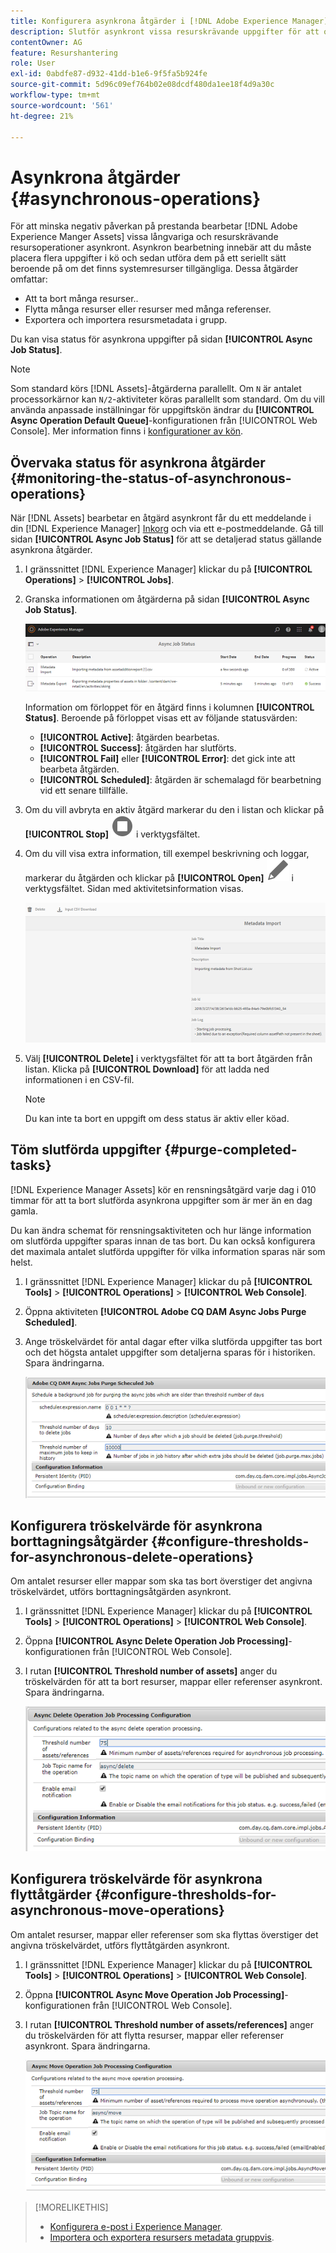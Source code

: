 ```yaml
---
title: Konfigurera asynkrona åtgärder i [!DNL Adobe Experience Manager].
description: Slutför asynkront vissa resurskrävande uppgifter för att optimera prestanda i [!DNL Experience Manager Assets].
contentOwner: AG
feature: Resurshantering
role: User
exl-id: 0abdfe87-d932-41dd-b1e6-9f5fa5b924fe
source-git-commit: 5d96c09ef764b02e08dcdf480da1ee18f4d9a30c
workflow-type: tm+mt
source-wordcount: '561'
ht-degree: 21%

---
```


# Asynkrona åtgärder {#asynchronous-operations}

För att minska negativ påverkan på prestanda bearbetar [!DNL Adobe Experience Manger Assets] vissa långvariga och resurskrävande resursoperationer asynkront. Asynkron bearbetning innebär att du måste placera flera uppgifter i kö och sedan utföra dem på ett seriellt sätt beroende på om det finns systemresurser tillgängliga. Dessa åtgärder omfattar:

* Att ta bort många resurser..
* Flytta många resurser eller resurser med många referenser.
* Exportera och importera resursmetadata i grupp.

Du kan visa status för asynkrona uppgifter på sidan **[!UICONTROL Async Job Status]**.

>[!NOTE]
>
>Som standard körs [!DNL Assets]-åtgärderna parallellt. Om `N` är antalet processorkärnor kan `N/2`-aktiviteter köras parallellt som standard. Om du vill använda anpassade inställningar för uppgiftskön ändrar du **[!UICONTROL Async Operation Default Queue]**-konfigurationen från [!UICONTROL Web Console]. Mer information finns i [konfigurationer av kön](https://sling.apache.org/documentation/bundles/apache-sling-eventing-and-job-handling.html#queue-configurations).

## Övervaka status för asynkrona åtgärder {#monitoring-the-status-of-asynchronous-operations}

När [!DNL Assets] bearbetar en åtgärd asynkront får du ett meddelande i din [!DNL Experience Manager] [Inkorg](/help/sites-authoring/inbox.md) och via ett e-postmeddelande. Gå till sidan **[!UICONTROL Async Job Status]** för att se detaljerad status gällande asynkrona åtgärder.

1. I gränssnittet [!DNL Experience Manager] klickar du på **[!UICONTROL Operations]** > **[!UICONTROL Jobs]**.

1. Granska informationen om åtgärderna på sidan **[!UICONTROL Async Job Status]**.

   ![Status och information om asynkrona åtgärder](assets/job_status.png)

   Information om förloppet för en åtgärd finns i kolumnen **[!UICONTROL Status]**. Beroende på förloppet visas ett av följande statusvärden:

   * **[!UICONTROL Active]**: åtgärden bearbetas.
   * **[!UICONTROL Success]**: åtgärden har slutförts.
   * **[!UICONTROL Fail]** eller **[!UICONTROL Error]**: det gick inte att bearbeta åtgärden.
   * **[!UICONTROL Scheduled]**: åtgärden är schemalagd för bearbetning vid ett senare tillfälle.

1. Om du vill avbryta en aktiv åtgärd markerar du den i listan och klickar på **[!UICONTROL Stop]** ![stoppikonen](assets/do-not-localize/stop_icon.svg) i verktygsfältet.

1. Om du vill visa extra information, till exempel beskrivning och loggar, markerar du åtgärden och klickar på **[!UICONTROL Open]** ![open_icon](assets/do-not-localize/edit_icon.svg) i verktygsfältet. Sidan med aktivitetsinformation visas.

   ![Information om en metadataimportaktivitet](assets/job_details.png)

1. Välj **[!UICONTROL Delete]** i verktygsfältet för att ta bort åtgärden från listan. Klicka på **[!UICONTROL Download]** för att ladda ned informationen i en CSV-fil.

   >[!NOTE]
   >
   >Du kan inte ta bort en uppgift om dess status är aktiv eller köad.

## Töm slutförda uppgifter {#purge-completed-tasks}

[!DNL Experience Manager Assets] kör en rensningsåtgärd varje dag i 010 timmar för att ta bort slutförda asynkrona uppgifter som är mer än en dag gamla.

<!-- TBD: Find out from the engineering team and mention the time zone of this 1:00 am task.
-->

Du kan ändra schemat för rensningsaktiviteten och hur länge information om slutförda uppgifter sparas innan de tas bort. Du kan också konfigurera det maximala antalet slutförda uppgifter för vilka information sparas när som helst.

1. I gränssnittet [!DNL Experience Manager] klickar du på **[!UICONTROL Tools]** > **[!UICONTROL Operations]** > **[!UICONTROL Web Console]**.
1. Öppna aktiviteten **[!UICONTROL Adobe CQ DAM Async Jobs Purge Scheduled]**.
1. Ange tröskelvärdet för antal dagar efter vilka slutförda uppgifter tas bort och det högsta antalet uppgifter som detaljerna sparas för i historiken. Spara ändringarna.

   ![Konfiguration som schemalägger rensning av asynkrona uppgifter](assets/purge_job.png)

## Konfigurera tröskelvärde för asynkrona borttagningsåtgärder {#configure-thresholds-for-asynchronous-delete-operations}

Om antalet resurser eller mappar som ska tas bort överstiger det angivna tröskelvärdet, utförs borttagningsåtgärden asynkront.

1. I gränssnittet [!DNL Experience Manager] klickar du på **[!UICONTROL Tools]** > **[!UICONTROL Operations]** > **[!UICONTROL Web Console]**.
1. Öppna **[!UICONTROL Async Delete Operation Job Processing]**-konfigurationen från [!UICONTROL Web Console].
1. I rutan **[!UICONTROL Threshold number of assets]** anger du tröskelvärden för att ta bort resurser, mappar eller referenser asynkront. Spara ändringarna.

   ![Ange tröskelgräns för när resurser ska tas bort för aktiviteten](assets/delete_threshold.png)

## Konfigurera tröskelvärde för asynkrona flyttåtgärder {#configure-thresholds-for-asynchronous-move-operations}

Om antalet resurser, mappar eller referenser som ska flyttas överstiger det angivna tröskelvärdet, utförs flyttåtgärden asynkront.

1. I gränssnittet [!DNL Experience Manager] klickar du på **[!UICONTROL Tools]** > **[!UICONTROL Operations]** > **[!UICONTROL Web Console]**.
1. Öppna **[!UICONTROL Async Move Operation Job Processing]**-konfigurationen från [!UICONTROL Web Console].
1. I rutan **[!UICONTROL Threshold number of assets/references]** anger du tröskelvärden för att flytta resurser, mappar eller referenser asynkront. Spara ändringarna.

   ![Ange tröskelgräns för när resurser ska flyttas för aktiviteten](assets/move_threshold.png)

>[!MORELIKETHIS]
>
>* [Konfigurera e-post i Experience Manager](/help/sites-administering/notification.md).
>* [Importera och exportera resursers metadata gruppvis](/help/assets/metadata-import-export.md).

